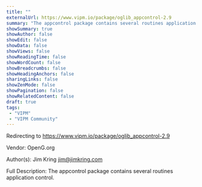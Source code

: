 ```yaml
---
title: ""
externalUrl: https://www.vipm.io/package/oglib_appcontrol-2.9
summary: "The appcontrol package contains several routines application control.."
showSummary: true
showAuthor: false
showEdit: false
showData: false
showViews: false
showReadingTime: false
showWordCount: false
showBreadcrumbs: false
showHeadingAnchors: false
sharingLinks: false
showZenMode: false
showPagination: false
showRelatedContent: false
draft: true
tags:
 - "VIPM"
 - "VIPM Community"
---
```


Redirecting to https://www.vipm.io/package/oglib_appcontrol-2.9

Vendor: OpenG.org

Author(s): Jim Kring <jim@jimkring.com>
 
Full Description:
The appcontrol package contains several routines application control.